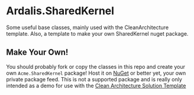 # Ardalis.SharedKernel
Some useful base classes, mainly used with the CleanArchitecture template. Also, a template to make your own SharedKernel nuget package.

## Make Your Own!

You should probably fork or copy the classes in this repo and create your own `Acme.SharedKernel` package! Host it on [NuGet](https://www.nuget.org/) or better yet, your own private package feed. This is not a supported package and is really only intended as a demo for use with the [Clean Architecture Solution Template]([https://github.com/ardalis/cleanarchitecture](https://www.nuget.org/packages/Ardalis.CleanArchitecture.Template/)https://www.nuget.org/packages/Ardalis.CleanArchitecture.Template/)
